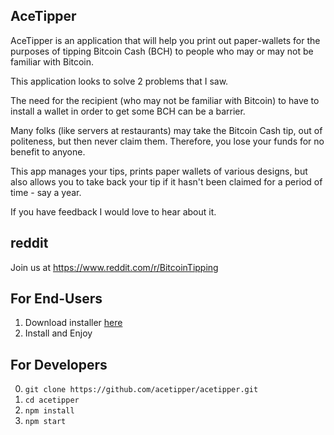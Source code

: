 ## AceTipper

AceTipper is an application that will help you print out paper-wallets for the purposes of tipping Bitcoin Cash (BCH) to people who may or may not be familiar with Bitcoin.

This application looks to solve 2 problems that I saw.

The need for the recipient (who may not be familiar with Bitcoin) to have to install a wallet in order to get some BCH can be a barrier.

Many folks (like servers at restaurants) may take the Bitcoin Cash tip, out of politeness, but then never claim them. Therefore, you lose your funds for no benefit to anyone.

This app manages your tips, prints paper wallets of various designs, but also allows you to take back your tip if it hasn't been claimed for a period of time - say a year.

If you have feedback I would love to hear about it.

## reddit

Join us at https://www.reddit.com/r/BitcoinTipping

## For End-Users

1. Download installer [here](https://github.com/acetipper/acetipper/releases)
2. Install and Enjoy


## For Developers

0. `git clone https://github.com/acetipper/acetipper.git`
1. `cd acetipper`
2. `npm install`
3. `npm start`


